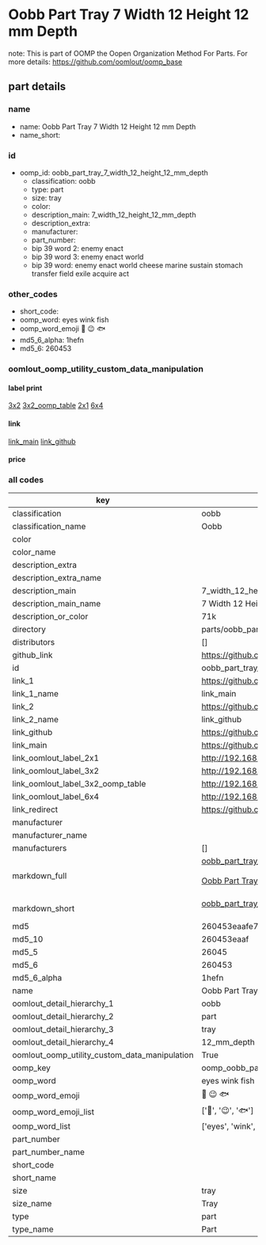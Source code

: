# Oobb Part Tray 7 Width 12 Height 12 mm Depth  

note: This is part of OOMP the Oopen Organization Method For Parts. For more details: https://github.com/oomlout/oomp_base

##  part details
  







### name
* name: Oobb Part Tray 7 Width 12 Height 12 mm Depth
* name_short: 
### id
* oomp_id: oobb_part_tray_7_width_12_height_12_mm_depth
  * classification: oobb
  * type: part
  * size: tray
  * color: 
  * description_main: 7_width_12_height_12_mm_depth
  * description_extra: 
  * manufacturer: 
  * part_number: 
  * bip 39 word 2: enemy enact
  * bip 39 word 3: enemy enact world
  * bip 39 word: enemy enact world cheese marine sustain stomach transfer field exile acquire act

### other_codes
* short_code: 
* oomp_word: eyes wink fish
* oomp_word_emoji :eyes: :wink: :fish:
* md5_6_alpha: 1hefn
* md5_6: 260453






### oomlout_oomp_utility_custom_data_manipulation
#### label print
[3x2](http://192.168.1.245:1112/?label=oomp%201hefn)
[3x2_oomp_table](http://192.168.1.108:1112/?label=oomp%201hefn)
[2x1](http://192.168.1.242:1112/?label=oomp%201hefn)
[6x4](http://192.168.1.55:1112/?label=oomp%201hefn)    

#### link

[link_main](https://github.com/oomlout/oomlout_oomp_version_1_messy/tree/main/parts/oobb_part_tray_7_width_12_height_12_mm_depth) [link_github](https://github.com/oomlout/oomlout_oomp_version_1_messy/tree/main/parts/oobb_part_tray_7_width_12_height_12_mm_depth)                             

#### price







### all codes 
| key | value |  
| --- | --- |  
| classification | oobb |  
| classification_name | Oobb |  
| color |  |  
| color_name |  |  
| description_extra |  |  
| description_extra_name |  |  
| description_main | 7_width_12_height_12_mm_depth |  
| description_main_name | 7 Width 12 Height 12 mm Depth |  
| description_or_color | 71k |  
| directory | parts/oobb_part_tray_7_width_12_height_12_mm_depth |  
| distributors | [] |  
| github_link | https://github.com/oomlout/oomlout_oomp_part_src/tree/main/parts/oobb_part_tray_7_width_12_height_12_mm_depth |  
| id | oobb_part_tray_7_width_12_height_12_mm_depth |  
| link_1 | https://github.com/oomlout/oomlout_oomp_version_1_messy/tree/main/parts/oobb_part_tray_7_width_12_height_12_mm_depth |  
| link_1_name | link_main |  
| link_2 | https://github.com/oomlout/oomlout_oomp_version_1_messy/tree/main/parts/oobb_part_tray_7_width_12_height_12_mm_depth |  
| link_2_name | link_github |  
| link_github | https://github.com/oomlout/oomlout_oomp_version_1_messy/tree/main/parts/oobb_part_tray_7_width_12_height_12_mm_depth |  
| link_main | https://github.com/oomlout/oomlout_oomp_version_1_messy/tree/main/parts/oobb_part_tray_7_width_12_height_12_mm_depth |  
| link_oomlout_label_2x1 | http://192.168.1.242:1112/?label=oomp%201hefn |  
| link_oomlout_label_3x2 | http://192.168.1.245:1112/?label=oomp%201hefn |  
| link_oomlout_label_3x2_oomp_table | http://192.168.1.108:1112/?label=oomp%201hefn |  
| link_oomlout_label_6x4 | http://192.168.1.55:1112/?label=oomp%201hefn |  
| link_redirect | https://github.com/oomlout/oomlout_oomp_version_1_messy/tree/main/parts/oobb_part_tray_7_width_12_height_12_mm_depth |  
| manufacturer |  |  
| manufacturer_name |  |  
| manufacturers | [] |  
| markdown_full | [oobb_part_tray_7_width_12_height_12_mm_depth](none)<br>[](none)<br>[Oobb Part Tray 7 Width 12 Height 12 Mm Depth](none)<br><br> |  
| markdown_short | [oobb_part_tray_7_width_12_height_12_mm_depth](none)<br><br> |  
| md5 | 260453eaafe73ac76bc40273fb525a4f |  
| md5_10 | 260453eaaf |  
| md5_5 | 26045 |  
| md5_6 | 260453 |  
| md5_6_alpha | 1hefn |  
| name | Oobb Part Tray 7 Width 12 Height 12 mm Depth |  
| oomlout_detail_hierarchy_1 | oobb |  
| oomlout_detail_hierarchy_2 | part |  
| oomlout_detail_hierarchy_3 | tray |  
| oomlout_detail_hierarchy_4 | 12_mm_depth |  
| oomlout_oomp_utility_custom_data_manipulation | True |  
| oomp_key | oomp_oobb_part_tray_7_width_12_height_12_mm_depth |  
| oomp_word | eyes wink fish |  
| oomp_word_emoji | :eyes: :wink: :fish: |  
| oomp_word_emoji_list | [':eyes:', ':wink:', ':fish:'] |  
| oomp_word_list | ['eyes', 'wink', 'fish'] |  
| part_number |  |  
| part_number_name |  |  
| short_code |  |  
| short_name |  |  
| size | tray |  
| size_name | Tray |  
| type | part |  
| type_name | Part |  
